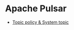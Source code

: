 # Apache Pulsar

- [Topic policy & System topic](./topic%20policy%20&%20system%20topic/topic%20policy%20&%20system%20topic.md)